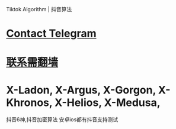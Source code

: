 Tiktok Algorithm | 抖音算法

# [Contact Telegram](https://t.me/douyinsix2025)
# [联系需翻墙](https://t.me/douyinsix2025)


# X-Ladon, X-Argus, X-Gorgon, X-Khronos, X-Helios, X-Medusa,
抖音6神,抖音加密算法 安卓ios都有抖音支持测试
 
